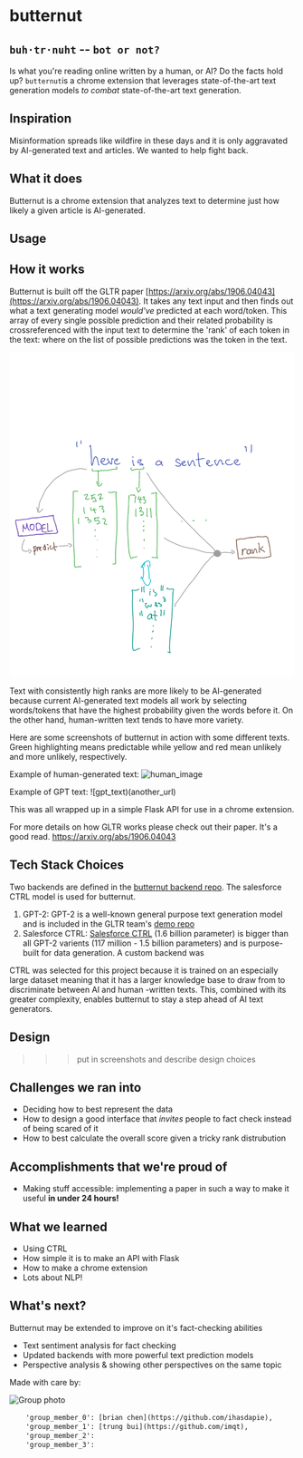 # butternut 
## `buh·tr·nuht` -- `bot or not?`

Is what you're reading online written by a human, or AI? Do the facts hold up? `butternut`is a chrome extension that leverages state-of-the-art text generation models *to combat* state-of-the-art text generation. 


## Inspiration
Misinformation spreads like wildfire in these days and it is only aggravated by AI-generated text and articles. We wanted to help fight back.

## What it does
Butternut is a chrome extension that analyzes text to determine just how likely a given article is AI-generated.

## Usage

## How it works
Butternut is built off the GLTR paper [https://arxiv.org/abs/1906.04043](https://arxiv.org/abs/1906.04043). It takes any text input and then finds out what a text generating model *would've* predicted at each word/token. This array of every single possible prediction and their related probability is crossreferenced with the input text to determine the 'rank' of each token in the text: where on the list of possible predictions was the token in the text.

![backend_overview](https://github.com/btrnt/butternut/raw/main/butternut_backend_diagram.png)

Text with consistently high ranks are more likely to be AI-generated because current AI-generated text models all work by selecting words/tokens that have the highest probability given the words before it. On the other hand, human-written text tends to have more variety.

Here are some screenshots of butternut in action with some different texts. Green highlighting means predictable while yellow and red mean unlikely and more unlikely, respectively.

Example of human-generated text:
![human_image](an_url)


Example of GPT text:
![gpt_text)(another_url)

This was all wrapped up in a simple Flask API for use in a chrome extension.


For more details on how GLTR works please check out their paper. It's a good read. https://arxiv.org/abs/1906.04043

## Tech Stack Choices
Two backends are defined in the [butternut backend repo](https://github.com/btrnt/butternut_backend). The salesforce CTRL model is used for butternut.


1. GPT-2: GPT-2 is a well-known general purpose text generation model and is included in the GLTR team's [demo repo](https://github.com/HendrikStrobelt/detecting-fake-text)
2. Salesforce CTRL: [Salesforce CTRL](https://github.com/salesforce/ctrl) (1.6 billion parameter) is bigger than all GPT-2 varients (117 million - 1.5 billion parameters) and is purpose-built for data generation. A custom backend was 

CTRL was selected for this project because it is trained on an especially large dataset meaning that it has a larger knowledge base to draw from to discriminate between AI and human -written texts. This, combined with its greater complexity, enables butternut to stay a step ahead of AI text generators.

## Design

>>> put in screenshots and describe design choices

## Challenges we ran into
- Deciding how to best represent the data
- How to design a good interface that *invites* people to fact check instead of being scared of it
- How to best calculate the overall score given a tricky rank distrubution

## Accomplishments that we're proud of
- Making stuff accessible: implementing a paper in such a way to make it useful **in under 24 hours!**

## What we learned 
- Using CTRL
- How simple it is to make an API with Flask
- How to make a chrome extension
- Lots about NLP!

## What's next?
Butternut may be extended to improve on it's fact-checking abilities
- Text sentiment analysis for fact checking
- Updated backends with more powerful text prediction models
- Perspective analysis & showing other perspectives on the same topic




Made with care by:

![Group photo](https://cdn.discordapp.com/attachments/795154570442833931/797730842234978324/unknown.png)


```json5
    'group_member_0': [brian chen](https://github.com/ihasdapie),
    'group_member_1': [trung bui](https://github.com/imqt),
    'group_member_2': 
    'group_member_3': 
```





